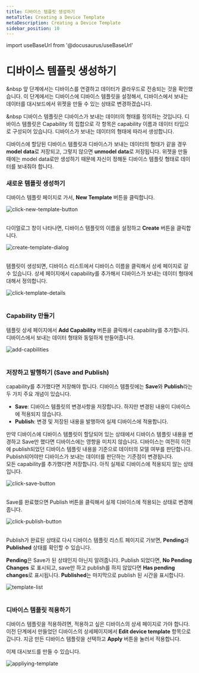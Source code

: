 ```yaml
---
title: 디바이스 템플릿 생성하기
metaTitle: Creating a Device Template
metaDescription: Creating a Device Template
sidebar_position: 10
---
```


import useBaseUrl from '@docusaurus/useBaseUrl'

# 디바이스 템플릿 생성하기

&nbsp 앞 단계에서는 디바이스를 연결하고 데이터가 클라우드로 전송되는 것을 확인했습니다. 이 단계에서는 디바이스에 디바이스 템플릿을 설정해서, 디바이스에서 보내는 데이터를 대시보드에서 위젯을 만들 수 있는 상태로 변경하겠습니다.<br/>

&nbsp 디바이스 템플릿은 디바이스가 보내는 데이터의 형태를 정의하는 것입니다. 디바이스 템플릿은 Capability 의 집합으로 각 항목은 capability 이름과 데이터 타입으로 구성되어 있습니다. 디바이스가 보내는 데이터의 형태에 따라서 생성합니다. 

디바이스에 할당된 디바이스 템플릿과 디바이스가 보내는 데이터의 형태가 같을 경우 **model data**로 저장되고, 그렇지 않으면 **unmodel data**로 저장됩니다. 위젯을 만들 때에는 model data로만 생성하기 때문에 자신이 정해둔 디바이스 템플릿 형태로 데이터를 보내줘야 합니다.

### 새로운 템플릿 생성하기

디바이스 템플릿 페이지로 가서, **New Template** 버튼을 클릭합니다.

<div>
    <img alt="click-new-template-button" src={useBaseUrl('/img/quickstart/create-template/create_template1.png')} />
</div>
<br />

다이얼로그 창이 나타나면, 디바이스 템플릿의 이름을 설정하고 **Create** 버튼을 클릭합니다.

<div>
    <img alt="create-template-dialog" src={useBaseUrl('/img/quickstart/create-template/create_template2.png')} />
</div>
<br />

템플릿이 생성되면, 디바이스 리스트에서 디바이스 이름을 클릭해서 상세 페이지로 갈 수 있습니다. 상세 페이지에서 capability를 추가해서 디바이스가 보내는 데이터 형태에 대해서 정의합니다.

<div>
    <img alt="click-template-details" src={useBaseUrl('/img/quickstart/create-template/create_template3.png')} />
</div>
<br />

### Capability 만들기

템플릿 상세 페이지에서 **Add Capability** 버튼을 클릭해서 capability를 추가합니다.
디바이스에서 보내는 데이터 형태와 동일하게 만들어줍니다.

<div>
    <img alt="add-capbilities" src={useBaseUrl('/img/quickstart/create-template/create_template4.png')} />
</div>
<br />

### 저장하고 발행하기 (Save and Publish)

capability를 추가했다면 저장해야 합니다.
디바이스 템플릿에는 **Save**와 **Publish**라는 두 가지 주요 개념이 있습니다. <br/>

* **Save**: 디바이스 템플릿의 변경사항을 저장합니다. 하지만 변경된 내용이 디바이스에 적용되지 않습니다.
* **Publish**: 변경 및 저장된 내용을 발행하여 실제 디바이스에 적용합니다. <br/>

만약 디바이스에 디바이스 템플릿이 할당되어 있는 상태에서 디바이스 템플릿 내용을 변경하고 Save만 했다면 디바이스에는 영향을 미치지 않습니다. 디바이스는 여전히 이전에 publish되었던 디바이스 템플릿 내용을 기준으로 데이터의 모델 여부를 판단합니다. Publish되어야만 디바이스가 보내는 데이터를 판단하는 기준점이 변경됩니다. <br/>
모든 capability를 추가했다면 저장합니다. 아직 실제로 디바이스에 적용되지 않는 상태입니다.

<div>
    <img alt="click-save-button" src={useBaseUrl('/img/quickstart/create-template/create_template5.png')} />
</div>
<br />

Save를 완료했으면 Publish 버튼을 클릭해서 실제 디바이스에 적용되는 상태로 변경해줍니다.

<div>
    <img alt="click-publish-button" src={useBaseUrl('/img/quickstart/create-template/create_template6.png')} />
</div>
<br />

Publish가 완료된 상태로 다시 디바이스 템플릿 리스트 페이지로 가보면, **Pending**과 **Published** 상태를 확인할 수 있습니다.

**Pending**은 Save가 된 상태인지 아닌지 알려줍니다. Publish 되었다면, **No Pending Changes** 로 표시되고, save만 하고 publish를 하지 않았다면 **Has pending changes**로 표시됩니다. **Published**는 마지막으로 publish 된 시간을 표시합니다.

<div>
    <img alt="template-list" src={useBaseUrl('/img/quickstart/create-template/create_template7.png')} />
</div>
<br />

### 디바이스 템플릿 적용하기

디바이스 템플릿을 적용하려면, 적용하고 싶은 디바이스의 상세 페이지로 가야 합니다.
이전 단계에서 만들었던 디바이스의 상세페이지에서 **Edit device template** 항목으로 갑니다.
지금 만든 디바이스 템플릿을 선택하고 **Apply** 버튼을 눌러서 적용합니다.

이제 대시보드를 만들 수 있습니다.

<div>
    <img alt="appliying-template" src={useBaseUrl('/img/quickstart/create-template/create_template8.png')} />
</div>
<br />

